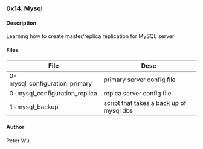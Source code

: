 ### 0x14. Mysql

#### Description
Learning how to create master/replica replication for MySQL server

#### Files
File | Desc
---|---
0-mysql\_configuration\_primary | primary server config file
0-mysql\_configuration\_replica | repica server config file
1-mysql\_backup | script that takes a back up of mysql dbs

#### Author
Peter Wu


